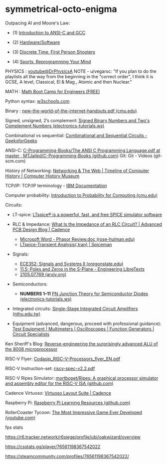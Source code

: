 # symmetrical-octo-enigma

Outpacing AI and Moore's Law:

- (1) [Introduction to ANSI-C and GCC](https://youtu.be/3C2UHpnIEwI?si=VwP1_ccS0sRNPpqL)

- (2) [Hardware/Software](https://youtu.be/CQN3CHIAMdM?si=21gCm3_D9kOpiGiy)

- (3) [Discrete Time, First Person Shooters](https://youtu.be/zwT6Cp5di8U?si=DloBv5EKr_M7S920)

- (4) [Sports, Reprogramming Your Mind](https://youtu.be/Xs1sERWtgYE)

PHYSICS : [youtube@DrPhysicsA](https://www.youtube.com/@DrPhysicsA/playlists?view=1&sort=dd&shelf_id=8)
NOTE - u/vegarsc: "If you plan to do the playlists all the way from the beginning in the "correct order", I think it is GCSE, A level, Classical, El & Mag., Atomic and then Nuclear."

MATH : [Math Boot Camp for Engineers (FREE)](https://mitxonline.mit.edu/courses/course-v1:MITxT+10.MBCx/)

Python syntax: [w3schools.com](https://www.w3schools.com/python/python_syntax.asp)

Binary : [new-the-world-of-the-internet-handouts.pdf (cmu.edu)](https://www.cmu.edu/gelfand/lgc-educational-media/digital-education-modules/dem-documents/new-the-world-of-the-internet-handouts.pdf)

Signed, unsigned, 2’s complement: [Signed Binary Numbers and Two's Complement Numbers (electronics-tutorials.ws)](https://www.electronics-tutorials.ws/binary/signed-binary-numbers.html)

Combinational vs sequential: [Combinational and Sequential Circuits - GeeksforGeeks](https://www.geeksforgeeks.org/combinational-and-sequential-circuits/)

ANSI-C: [C-Programming-Books/The ANSI C Programming Language.pdf at master · MTJailed/C-Programming-Books (github.com)](https://github.com/MTJailed/C-Programming-Books/blob/master/The%20ANSI%20C%20Programming%20Language.pdf)
Git: Git - Videos (git-scm.com)

History of Networking: [Networking & The Web | Timeline of Computer History | Computer History Museum](https://www.computerhistory.org/timeline/networking-the-web/)

TCP/IP: TCP/IP terminology - [IBM Documentation](https://www.ibm.com/docs/en/aix/7.2?topic=protocol-tcpip-terminology)

Computer probability: [Introduction to Probability for Computing (cmu.edu)](https://www.cs.cmu.edu/~harchol/Probability/book.html#:~:text=Probability%20theory%20has%20become%20indispensable,algorithms%2C%20involving%20random%20coin%20flips.)

Circuits:

-   LT-spice: [LTspice® is a powerful, fast, and free SPICE simulator software](https://www.analog.com/en/resources/design-tools-and-calculators/ltspice-simulator.html)

-	RLC & Impedance: [What Is the Impedance of an RLC Circuit? | Advanced PCB Design Blog | Cadence](https://resources.pcb.cadence.com/blog/2022-advanced-pcb-design-blog-what-is-the-impedance-of-an-rlc-circuit)
    -	[Microsoft Word - Phasor Review.doc (rose-hulman.edu)](https://www.rose-hulman.edu/class/ee/HTML/ECE370/PDFs/Phasor%20Review.pdf)
    -	[LTspice-Transient Analysis(.tran) | Spiceman](https://spiceman.net/ltspice-transient-analysis/)
-	Signals:
    -	[ECE352: Signals and Systems II (oregonstate.edu)](https://web.engr.oregonstate.edu/~thinhq/teaching/ece352/spring07/352-notes-ch6a.pdf)
    -	[11.5: Poles and Zeros in the S-Plane - Engineering LibreTexts](https://eng.libretexts.org/Bookshelves/Electrical_Engineering/Signal_Processing_and_Modeling/Signals_and_Systems_(Baraniuk_et_al.)/11%3A_Laplace_Transform_and_Continuous_Time_System_Design/11.05%3A_Poles_and_Zeros_in_the_S-Plane)
    -	[2105.07769 (arxiv.org)](https://arxiv.org/pdf/2105.07769)
-	Semiconductors:
    -	**NUMBERS 1–11** [PN Junction Theory for Semiconductor Diodes (electronics-tutorials.ws)](https://www.electronics-tutorials.ws/diode/diode_2.html)
-	Integrated circuits:  [Single-Stage Integrated Circuit Amplifiers (nthu.edu.tw)](https://www.ee.nthu.edu.tw/hchen/courses/EE2260/Lecture1.pdf)
-	Equipment (advanced, dangerous, proceed with professional guidance): [Test Equipment | Multimeters | Oscilloscopes | Function Generators | Circuit Specialists](https://www.circuitspecialists.com/test-equipment)


Ken Sheriff's Blog: [Reverse-engineering the surprisingly advanced ALU of the 8008 microprocessor](https://www.righto.com/2016/12/die-photos-and-analysis-of_24.html)

RISC-V Flyer: [Codasip_RISC-V-Processors_flyer_EN.pdf](https://codasip.com/wp-content/uploads/2022/02/Codasip_RISC-V-Processors_flyer_EN.pdf)

RISC-V Instruction-set: [riscv-spec-v2.2.pdf](https://riscv.org/wp-content/uploads/2017/05/riscv-spec-v2.2.pdf)

RISC-V Ripes Simulator: [mortbopet/Ripes: A graphical processor simulator and assembly editor for the RISC-V ISA (github.com)](https://github.com/mortbopet/Ripes)

Cadence Virtuoso: [Virtuoso Layout Suite | Cadence](https://www.cadence.com/en_US/home/tools/custom-ic-analog-rf-design/layout-design/virtuoso-layout-suite.html)

Raspberry Pi: [Raspberry Pi Learning Resources (github.com)](https://github.com/RaspberryPiLearning)

RollerCoaster Tycoon: [The Most Impressive Game Ever Developed (youtube.com)](https://www.youtube.com/watch?v=expgMekxlvU)

fps stats

https://r6.tracker.network/r6siege/profile/ubi/oakwizard/overview

https://csstats.gg/player/76561198367542022

https://steamcommunity.com/profiles/76561198367542022/
